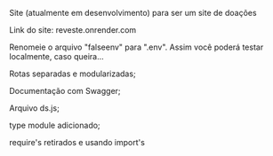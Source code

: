 Site (atualmente em desenvolvimento) para ser um site de doações

Link do site: reveste.onrender.com

Renomeie o arquivo "falseenv" para ".env". Assim você poderá testar localmente, caso queira...

Rotas separadas e modularizadas;

Documentação com Swagger;

Arquivo ds.js;

type module adicionado;

require's retirados e usando import's